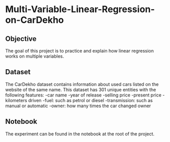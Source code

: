 # Multi-Variable-Linear-Regression-on-CarDekho

## Objective
The goal of this project is to practice and explain how linear regression works on multiple variables.

## Dataset
The CarDekho dataset contains information about used cars listed on the website of the same name.
This dataset has 301 unique entities with the following features:
-car name
-year of release
-selling price
-present price
-kilometers driven
-fuel: such as petrol or diesel
-transmission: such as manual or automatic
-owner: how many times the car changed owner

## Notebook
The experiment can be found in the notebook at the root of the project.
